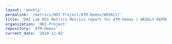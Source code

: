 ```yaml
---
layout: 'weekly'
permalink: '/metrics/HDI-Project/ATM-Demos/WEEKLY/'
title: 'DAI Lab OSS Metrics Metrics report for ATM-Demos | WEEKLY-REPORT-2018-12-02'
organization: 'HDI-Project'
repository: 'ATM-Demos'
current_date: '2018-12-02'
---
```


